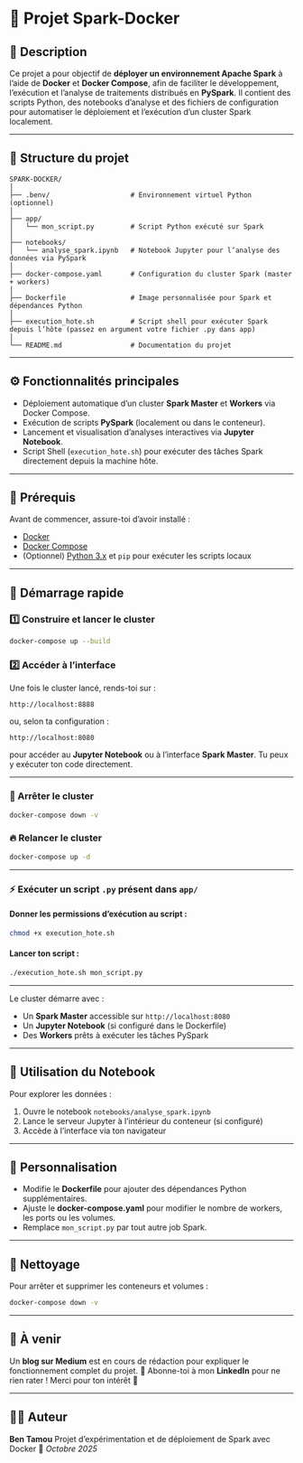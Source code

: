 # 🚀 Projet Spark-Docker

## 📘 Description

Ce projet a pour objectif de **déployer un environnement Apache Spark** à l’aide de **Docker** et **Docker Compose**, afin de faciliter le développement, l’exécution et l’analyse de traitements distribués en **PySpark**.
Il contient des scripts Python, des notebooks d’analyse et des fichiers de configuration pour automatiser le déploiement et l’exécution d’un cluster Spark localement.

---

## 🧩 Structure du projet

```
SPARK-DOCKER/
│
├── .benv/                    # Environnement virtuel Python (optionnel)
│
├── app/
│   └── mon_script.py         # Script Python exécuté sur Spark
│
├── notebooks/
│   └── analyse_spark.ipynb   # Notebook Jupyter pour l’analyse des données via PySpark
│
├── docker-compose.yaml       # Configuration du cluster Spark (master + workers)
│
├── Dockerfile                # Image personnalisée pour Spark et dépendances Python
│
├── execution_hote.sh         # Script shell pour exécuter Spark depuis l’hôte (passez en argument votre fichier .py dans app)
│
└── README.md                 # Documentation du projet
```

---

## ⚙️ Fonctionnalités principales

* Déploiement automatique d’un cluster **Spark Master** et **Workers** via Docker Compose.
* Exécution de scripts **PySpark** (localement ou dans le conteneur).
* Lancement et visualisation d’analyses interactives via **Jupyter Notebook**.
* Script Shell (`execution_hote.sh`) pour exécuter des tâches Spark directement depuis la machine hôte.

---

## 🧱 Prérequis

Avant de commencer, assure-toi d’avoir installé :

* [Docker](https://docs.docker.com/get-docker/)
* [Docker Compose](https://docs.docker.com/compose/)
* (Optionnel) [Python 3.x](https://www.python.org/) et `pip` pour exécuter les scripts locaux

---

## 🚀 Démarrage rapide

### 1️⃣ Construire et lancer le cluster

```bash
docker-compose up --build
```

### 2️⃣ Accéder à l’interface

Une fois le cluster lancé, rends-toi sur :

```
http://localhost:8888
```

ou, selon ta configuration :

```
http://localhost:8080
```

pour accéder au **Jupyter Notebook** ou à l’interface **Spark Master**.
Tu peux y exécuter ton code directement.

---

### 🧯 Arrêter le cluster

```bash
docker-compose down -v
```

### 🔥 Relancer le cluster

```bash
docker-compose up -d
```

---

### ⚡ Exécuter un script `.py` présent dans `app/`

#### Donner les permissions d’exécution au script :

```bash
chmod +x execution_hote.sh
```

#### Lancer ton script :

```bash
./execution_hote.sh mon_script.py
```

---

Le cluster démarre avec :

* Un **Spark Master** accessible sur `http://localhost:8080`
* Un **Jupyter Notebook** (si configuré dans le Dockerfile)
* Des **Workers** prêts à exécuter les tâches PySpark

---

## 🧪 Utilisation du Notebook

Pour explorer les données :

1. Ouvre le notebook `notebooks/analyse_spark.ipynb`
2. Lance le serveur Jupyter à l’intérieur du conteneur (si configuré)
3. Accède à l’interface via ton navigateur

---

## 🧰 Personnalisation

* Modifie le **Dockerfile** pour ajouter des dépendances Python supplémentaires.
* Ajuste le **docker-compose.yaml** pour modifier le nombre de workers, les ports ou les volumes.
* Remplace `mon_script.py` par tout autre job Spark.

---

## 🧹 Nettoyage

Pour arrêter et supprimer les conteneurs et volumes :

```bash
docker-compose down -v
```

---

## 📰 À venir

Un **blog sur Medium** est en cours de rédaction pour expliquer le fonctionnement complet du projet.
📢 Abonne-toi à mon **LinkedIn** pour ne rien rater !
Merci pour ton intérêt 🙌

---

## 👨‍💻 Auteur

**Ben Tamou**
Projet d’expérimentation et de déploiement de Spark avec Docker
📅 *Octobre 2025*

